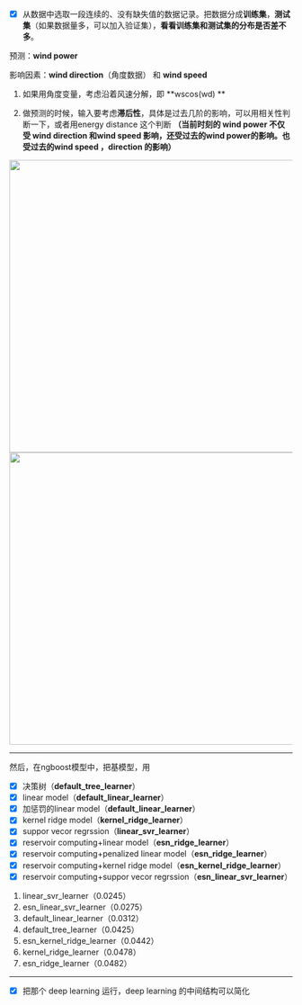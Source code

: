 - [x] 从数据中选取一段连续的、没有缺失值的数据记录。把数据分成**训练集**，**测试集**（如果数据量多，可以加入验证集），**看看训练集和测试集的分布是否差不多**。

预测：**wind power**

影响因素：**wind direction**（角度数据） 和 **wind speed**

1. 如果用角度变量，考虑沿着风速分解，即 **wscos(wd) **

2. 做预测的时候，输入要考虑**滞后性**，具体是过去几阶的影响，可以用相关性判断一下，或者用energy distance 这个判断	**（当前时刻的 wind power 不仅受 wind direction 和wind speed 影响，还受过去的wind power的影响。也受过去的wind speed ，direction 的影响）**

<img style="float:center" src="https://x1a-alioss.oss-cn-shenzhen.aliyuncs.com/WechatIMG90.jpeg" width="520" >

<img style="float:center" src="https://x1a-alioss.oss-cn-shenzhen.aliyuncs.com/WechatIMG91.png" width="520" >

---

然后，在ngboost模型中，把基模型，用

- [x] 决策树（**default_tree_learner**）
- [x] linear model（**default_linear_learner**）
- [x] 加惩罚的linear model（**default_linear_learner**）
- [x] kernel ridge model（**kernel_ridge_learner**）
- [x] suppor vecor regrssion（**linear_svr_learner**）
- [x] reservoir computing+linear model（**esn_ridge_learner**）
- [x] reservoir computing+penalized linear model（**esn_ridge_learner**）
- [x] reservoir computing+kernel ridge model（**esn_kernel_ridge_learner**）
- [x] reservoir computing+suppor vecor regrssion（**esn_linear_svr_learner**）

1. linear_svr_learner（0.0245）
2. esn_linear_svr_learner（0.0275）
3. default_linear_learner（0.0312）
4. default_tree_learner（0.0425）
5. esn_kernel_ridge_learner（0.0442）
6. kernel_ridge_learner（0.0478）
7. esn_ridge_learner（0.0482）

---

- [x] 把那个 deep learning 运行，deep learning 的中间结构可以简化
